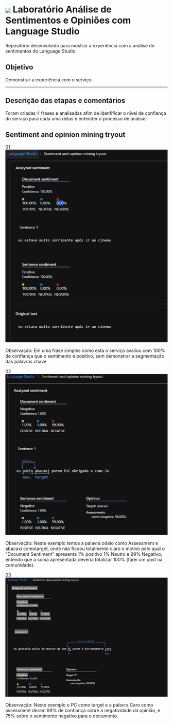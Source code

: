 <h1>
    <a href="https://www.dio.me/">
     <img align="center" width="40px" src="https://hermes.digitalinnovation.one/assets/diome/logo-minimized.png"></a>
    <span> Laboratório Análise de Sentimentos e Opiniões com Language Studio </span>
</h1>

Repositório desenvolvido para mostrar a experiência com a análise de sentimentos do Language Studio.

## Objetivo
Demonstrar a experiência com o serviço

---
## Descrição das etapas e comentários
Foram criadas 4 frases e analisadas afim de idenfificar o nível de confiança do serviço para cada uma delas e entender o processo de análise:


## Sentiment and opinion mining tryout
01 ![alt text](https://github.com/CrisMach/analisesentimentos/blob/main/inputs/LS-01.png?raw=true)

Observação: Em uma frase simples como esta o serviço avaliou com 100% de confiança que o sentimento é positivo, sem demonstrar a segmentação das palavras chave

02 ![alt text](https://github.com/CrisMach/analisesentimentos/blob/main/inputs/LS-02.png?raw=true)

Observação: Neste exemplo temos a palavra odeio como Assessment e abacaxi comotarget, onde não ficoou totalmente claro o motivo pelo qual o "Document Sentiment" apresenta 1% positivo 1% Neutro e 99% Negativo, entendo que a soma apresentada deveria totalizar 100% (farei um post na comunidade).

03 ![alt text](https://github.com/CrisMach/analisesentimentos/blob/main/inputs/LS-03.png?raw=true)

Observação: Neste exemplo o PC como target e a palavra Caro como assessment deram 99% de confiança sobre a negatividade da opinião, e 75% sobre o sentimento negativo para o documento.

